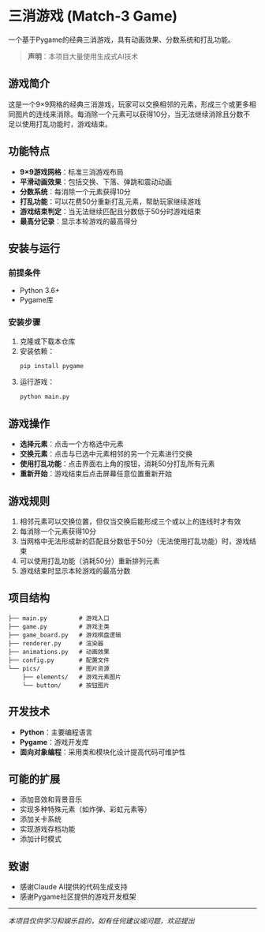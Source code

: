 # 三消游戏 (Match-3 Game)

一个基于Pygame的经典三消游戏，具有动画效果、分数系统和打乱功能。

> **声明**：本项目大量使用生成式AI技术

## 游戏简介

这是一个9×9网格的经典三消游戏，玩家可以交换相邻的元素，形成三个或更多相同图片的连线来消除。每消除一个元素可以获得10分，当无法继续消除且分数不足以使用打乱功能时，游戏结束。

## 功能特点

- **9×9游戏网格**：标准三消游戏布局
- **平滑动画效果**：包括交换、下落、弹跳和震动动画
- **分数系统**：每消除一个元素获得10分
- **打乱功能**：可以花费50分重新打乱元素，帮助玩家继续游戏
- **游戏结束判定**：当无法继续匹配且分数低于50分时游戏结束
- **最高分记录**：显示本轮游戏的最高得分

## 安装与运行

### 前提条件

- Python 3.6+
- Pygame库

### 安装步骤

1. 克隆或下载本仓库
2. 安装依赖：
   ```cmd
   pip install pygame
   ```
3. 运行游戏：
   ```cmd
   python main.py
   ```

## 游戏操作

- **选择元素**：点击一个方格选中元素
- **交换元素**：点击与已选中元素相邻的另一个元素进行交换
- **使用打乱功能**：点击界面右上角的按钮，消耗50分打乱所有元素
- **重新开始**：游戏结束后点击屏幕任意位置重新开始

## 游戏规则

1. 相邻元素可以交换位置，但仅当交换后能形成三个或以上的连线时才有效
2. 每消除一个元素获得10分
3. 当网格中无法形成新的匹配且分数低于50分（无法使用打乱功能）时，游戏结束
4. 可以使用打乱功能（消耗50分）重新排列元素
5. 游戏结束时显示本轮游戏的最高分数

## 项目结构

```
├── main.py         # 游戏入口
├── game.py         # 游戏主类
├── game_board.py   # 游戏棋盘逻辑
├── renderer.py     # 渲染器
├── animations.py   # 动画效果
├── config.py       # 配置文件
└── pics/           # 图片资源
    ├── elements/   # 游戏元素图片
    └── button/     # 按钮图片
```

## 开发技术

- **Python**：主要编程语言
- **Pygame**：游戏开发库
- **面向对象编程**：采用类和模块化设计提高代码可维护性

## 可能的扩展

- 添加音效和背景音乐
- 实现多种特殊元素（如炸弹、彩虹元素等）
- 添加关卡系统
- 实现游戏存档功能
- 添加计时模式

## 致谢

- 感谢Claude AI提供的代码生成支持
- 感谢Pygame社区提供的游戏开发框架

---

*本项目仅供学习和娱乐目的，如有任何建议或问题，欢迎提出* 